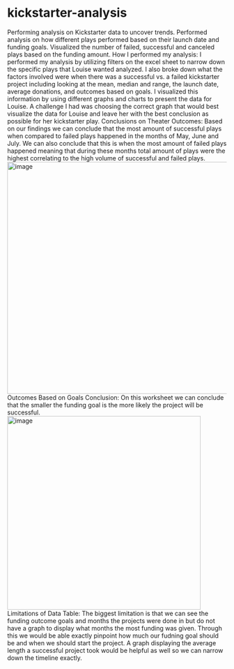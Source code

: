 # kickstarter-analysis
Performing analysis on Kickstarter data to uncover trends. Performed analysis on how different plays performed based on their launch date and funding goals. Visualized the number of failed, successful and canceled plays based on the funding amount.
How I performed my analysis:
I performed my analysis by utilizing filters on the excel sheet to narrow down the specific plays that Louise wanted analyzed. I also broke down what the factors involved were when there was a successful vs. a failed kickstarter project including looking at the mean, median and range, the launch date, average donations, and outcomes based on goals. I visualized this information by using different graphs and charts to present the data for Louise. A challenge I had was choosing the correct graph that would best visualize the data for Louise and leave her with the best conclusion as possible for her kickstarter play.
Conclusions on Theater Outcomes:
Based on our findings we can conclude that the most amount of successful plays when compared to failed plays happened in the months of May, June and July. We can also conclude that this is when the most amount of failed plays happened meaning that during these months total amount of plays were the highest correlating to the high volume of successful and failed plays.
<img width="532" alt="image" src="https://user-images.githubusercontent.com/95885680/146070355-2d8c2a0e-46cf-4dac-9711-9d3a06a45496.png">
Outcomes Based on Goals Conclusion:
On this worksheet we can conclude that the smaller the funding goal is the more likely the project will be successful.
<img width="444" alt="image" src="https://user-images.githubusercontent.com/95885680/146069677-9a343d3e-23eb-4db6-a4c1-026b8632e088.png">
Limitations of Data Table:
The biggest limitation is that we can see the funding outcome goals and months the projects were done in but do not have a graph to display what months the most funding was given. Through this we would be able exactly pinpoint how much our fudning goal should be and when we should start the project. A graph displaying the average length a successful project took would be helpful as well so we can narrow down the timeline exactly.
